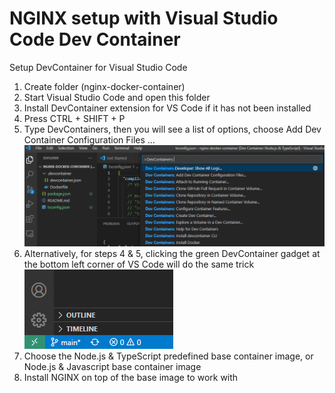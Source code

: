 # NGINX setup with Visual Studio Code Dev Container
Setup DevContainer for Visual Studio Code 
1. Create folder (nginx-docker-container) 
2. Start Visual Studio Code and open this folder 
3. Install DevContainer extension for VS Code if it has not been installed
4. Press CTRL + SHIFT + P
5. Type DevContainers, then you will see a list of options, choose Add Dev Container Configuration Files ...
![alt add devcontainer configuration files](https://github.com/eddy-mei/nginx-docker-container/blob/main/docs/add-dev-container-config-file.png?raw=true)
6. Alternatively, for steps 4 & 5, clicking the green DevContainer gadget at the bottom left corner of VS Code will do the same trick  
![alt devcontainer gadget](https://github.com/eddy-mei/nginx-docker-container/blob/main/docs/dev-container-gadget.png?raw=true)
7. Choose the Node.js & TypeScript predefined base container image, or Node.js & Javascript base container image  
8. Install NGINX on top of the base image to work with
